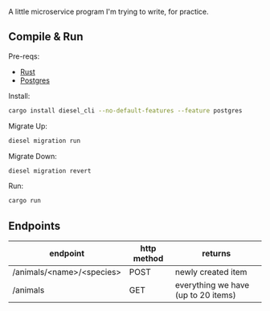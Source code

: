 A little microservice program I'm trying to write, for practice.

## Compile & Run

Pre-reqs:

* [Rust](https://rustup.rs)
* [Postgres](https://www.postgresql.org/)

Install:
```sh
cargo install diesel_cli --no-default-features --feature postgres
```

Migrate Up:
```sh
diesel migration run
```

Migrate Down:
```sh
diesel migration revert
```

Run:
```sh
cargo run
```

## Endpoints
| endpoint                  | http method | returns                             |
|---------------------------|-------------|-------------------------------------|
| /animals/\<name>/\<species> | POST        | newly created item                  |
| /animals                  | GET         | everything we have (up to 20 items) |

